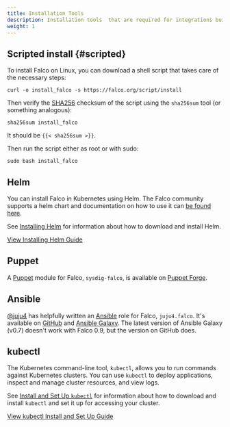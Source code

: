 ```yaml
---
title: Installation Tools
description: Installation tools  that are required for integrations built on the Falco core
weight: 1
---
```


## Scripted install {#scripted}

To install Falco on Linux, you can download a shell script that takes care of the necessary steps:

```shell
curl -o install_falco -s https://falco.org/script/install
```

Then verify the [SHA256](https://en.wikipedia.org/wiki/SHA-2) checksum of the script using the `sha256sum` tool (or something analogous):

```shell
sha256sum install_falco
```

It should be `{{< sha256sum >}}`.

Then run the script either as root or with sudo:

```shell
sudo bash install_falco
```

## Helm

You can install Falco in Kubernetes using Helm. The Falco community supports a helm chart and documentation on how to use it can [be found here](https://github.com/falcosecurity/charts/tree/master/falco).

See [Installing Helm](https://helm.sh/docs/intro/install/) for
information about how to download and install Helm.

<a class="btn btn-primary" href="https://helm.sh/docs/intro/install/" role="button" aria-label="View Installing Helm Guide">View Installing Helm Guide</a>


## Puppet

A [Puppet](https://puppet.com/) module for Falco, `sysdig-falco`, is available on [Puppet Forge](https://forge.puppet.com/sysdig/falco/readme).

## Ansible

[@juju4](https://github.com/juju4/) has helpfully written an [Ansible](https://ansible.com) role for Falco, `juju4.falco`. It's available on [GitHub](https://github.com/juju4/ansible-falco/) and [Ansible Galaxy](https://galaxy.ansible.com/juju4/falco/). The latest version of Ansible Galaxy (v0.7) doesn't work with Falco 0.9, but the version on GitHub does.

## kubectl

The Kubernetes command-line tool, `kubectl`, allows you to run commands against
Kubernetes clusters. You can use `kubectl` to deploy applications, inspect and
manage cluster resources, and view logs.

See [Install and Set Up `kubectl`](https://kubernetes.io/docs/tasks/tools/install-kubectl/) for
information about how to download and install `kubectl` and set it up for
accessing your cluster.

<a class="btn btn-primary" href="https://kubernetes.io/docs/tasks/tools/install-kubectl/" role="button" aria-label="View kubectl Install and Set Up Guide">View kubectl Install and Set Up Guide</a>
